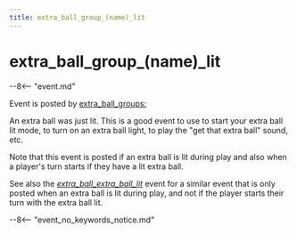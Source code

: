 ```yaml
---
title: extra_ball_group_(name)_lit
---
```


# extra_ball_group_(name)\_lit


--8<-- "event.md"

Event is posted by [extra_ball_groups:](../config/extra_ball_groups.md)

An extra ball was just lit. This is a good event to use to start your
extra ball lit mode, to turn on an extra ball light, to play the "get
that extra ball" sound, etc.

Note that this event is posted if an extra ball is lit during play and
also when a player's turn starts if they have a lit extra ball.

See also the [*extra_ball_extra_ball_lit*](extra_ball_extra_ball_lit.md) event
for a similar event that is only posted when an extra ball is lit during
play, and not if the player starts their turn with the extra ball lit.

--8<-- "event_no_keywords_notice.md"
